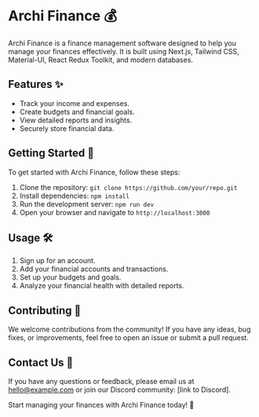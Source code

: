 # Archi Finance 💰

Archi Finance is a finance management software designed to help you manage your finances effectively. It is built using Next.js, Tailwind CSS, Material-UI, React Redux Toolkit, and modern databases.

## Features ✨

- Track your income and expenses.
- Create budgets and financial goals.
- View detailed reports and insights.
- Securely store financial data.

## Getting Started 🚀

To get started with Archi Finance, follow these steps:

1. Clone the repository: `git clone https://github.com/your/repo.git`
2. Install dependencies: `npm install`
3. Run the development server: `npm run dev`
4. Open your browser and navigate to `http://localhost:3000`

## Usage 🛠️

1. Sign up for an account.
2. Add your financial accounts and transactions.
3. Set up your budgets and goals.
4. Analyze your financial health with detailed reports.

## Contributing 🤝

We welcome contributions from the community! If you have any ideas, bug fixes, or improvements, feel free to open an issue or submit a pull request.

## Contact Us 📧

If you have any questions or feedback, please email us at hello@example.com or join our Discord community: [link to Discord].

Start managing your finances with Archi Finance today! 💸
